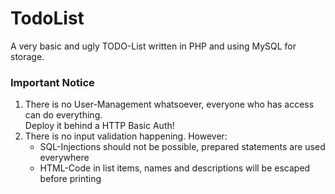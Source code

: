 TodoList
========

A very basic and ugly TODO-List written in PHP and using MySQL for storage.

### Important Notice


1. There is no User-Management whatsoever, everyone who has access can do everything.<br>
   Deploy it behind a HTTP Basic Auth!
2. There is no input validation happening. However:<br>
   * SQL-Injections should not be possible, prepared statements are used everywhere
   * HTML-Code in list items, names and descriptions will be escaped before printing
